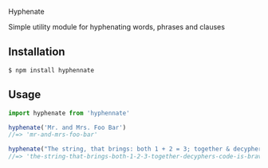  Hyphenate

Simple utility module for hyphenating words, phrases and clauses



## Installation

```
$ npm install hyphennate
```


## Usage

```javascript
import hyphenate from 'hyphennate'

hyphenate('Mr. and Mrs. Foo Bar')
//=> 'mr-and-mrs-foo-bar'

hyphenate("The string, that brings: both 1 + 2 = 3; together & decypher's code is brave! (@menacle).     ")
//=> 'the-string-that-brings-both-1-2-3-together-decyphers-code-is-brave-menacle'
```
